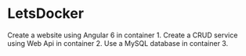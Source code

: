 # LetsDocker
Create a website using Angular 6 in container 1. Create a CRUD service using Web Api in container 2. Use a MySQL database in container 3.
